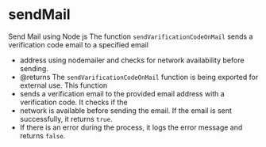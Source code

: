 # sendMail
Send Mail using Node js
The function `sendVarificationCodeOnMail` sends a verification code email to a specified email
 * address using nodemailer and checks for network availability before sending.
 * @returns The `sendVarificationCodeOnMail` function is being exported for external use. This function
 * sends a verification email to the provided email address with a verification code. It checks if the
 * network is available before sending the email. If the email is sent successfully, it returns `true`.
 * If there is an error during the process, it logs the error message and returns `false`.
